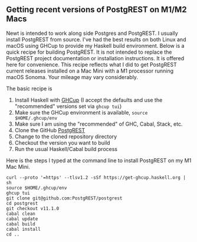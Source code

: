 
## Getting recent versions of PostgREST on M1/M2 Macs

Newt is intended to work along side Postgres and PostgREST. I usually install PostgREST from source.  I've had the best results on both Linux and macOS using GHCup to provide my Haskell build environment.  Below is a quick recipe for building PostgREST. It is not intended to replace the PostgREST project documentation or installation instructions. It is offered here for convenience. This recipe reflects what I did to get PostgREST current releases installed on a Mac Mini with a M1 processor running macOS Sonoma. Your mileage may vary considerably.

The basic recipe is

1. Install Haskell with [GHCup](https://www.haskell.org/ghcup/) (I accept the defaults and use the "recommended" versions set via `ghcup tui`)
2. Make sure the GHCup environment is available, `source $HOME/.ghcup/env`
3. Make sure I am using the "recommended" of GHC, Cabal, Stack, etc.
4. Clone the GitHub [PostgREST](https://github.com/PostgREST/postgrest)
5. Change to the cloned repository directory
6. Checkout the version you want to build
7. Run the usual Haskell/Cabal build process

Here is the steps I typed at the command line to install PostgREST on my M1 Mac Mini.

~~~
curl --proto '=https' --tlsv1.2 -sSf https://get-ghcup.haskell.org | sh
source $HOME/.ghcup/env
ghcup tui
git clone git@github.com:PostgREST/postgrest
cd postgrest
git checkout v11.1.0
cabal clean
cabal update
cabal build
cabal install
cd ..
~~~

